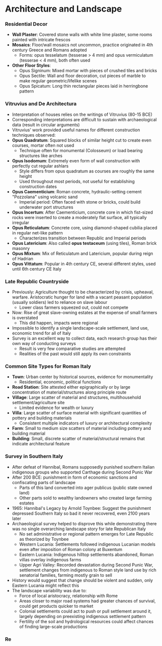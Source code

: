 # Architecture and Landscape
### Residential Decor
 - **Wall Plaster**: Covered stone walls with white lime plaster, some rooms painted with intricate frescos
 - **Mosaics**: Floor/wall mosaics not uncommon, practice originated in 4th century Greece and Romans adopted
	 - Forms: opus tesselatum (tesserae > 4 mm) and opus vermiculatum (tesserae < 4 mm), both often used
 - **Other Floor Styles**:
	 - Opus Signinum: Mixed mortar with pieces of crushed tiles and bricks
	 - Opus Sectile: Wall and floor decoration, cut pieces of marble to make regular geometric/lifelike scenes
	 - Opus Spicatum: Long thin rectangular pieces laid in herringbone pattern

### Vitruvius and De Architectura
 - Interpretation of houses relies on the writings of Vitruvius (80-15 BCE)
 - Corresponding interpretations are difficult to sustain with archaeological data (result in circular arguments)
 - Vitruvius' work provided useful names for different construction techniques observed:
 - **Opus Quadratum**: Squared blocks of similar height cut to create even courses, mortar often not used
	 - Technique often for monumental (Colosseum) or load bearing structures like arches
 - **Opus Isodomum**: Extremely even form of wall construction with perfectly cut regular ashlars
	 - Style differs from opus quadratum as courses are roughly the same height
	 - Used throughout most periods, not useful for establishing construction dates
 - **Opus Caementicium**: Roman concrete, hydraulic-setting cement "Pozzolana" using volcanic sand
	 - Imperial period: Often faced with stone or bricks, could build underwater port structures
 - **Opus Incertum**: After Caementicium, concrete core in which fist-sized rocks were inserted to create a moderately flat surface, all typically irregular
 - **Opus Reticulatum**: Concrete core, using diamond-shaped cubilia placed in regular net-like pattern
	 - Characterizes transition between Republic and Imperial periods
 - **Opus Latericium**: Also called **opus testaceum** (using tiles), Roman brick masonry
 - **Opus Mixtum**: Mix of Reticulatum and Latericium, popular during reign of Hadrian
 - **Opus Vittatum**: Popular in 4th century CE, several different styles, used until 6th century CE Italy

### Late Republic Countryside
 - Previously: Agriculture thought to be characterized by crisis, upheaval, warfare. Aristocratic hunger for land with a vacant peasant population (usually soldiers) led to reliance on slave labour
	 - Lower class farmers squeezed out, could not compete
 - Now: Rise of great slave-owning estates at the expense of small farmers is overstated
	 - This did happen, impacts were regional
 - Impossible to identify a single landscape-scale settlement, land use, economic trend for all of Italy
 - Survey is an excellent way to collect data, each research group has their own way of conducting surveys
	 - Result is very few comparative studies are attempted
	 - Realities of the past would still apply its own constraints

### Common Site Types for Roman Italy
 - **Town**: Urban center by historical sources, evidence for monumentality
	 - Residential, economic, political functions
 - **Road Station**: Site attested either epigraphically or by large concentration of material/structures along principle route
 - **Village**: Large scatter of material and structures, multihousehold settlement/agriculture site
	 - Limited evidence for wealth or luxury
 - **Villa**: Large scatter of surface material with significant quantities of pottery and building materials
	 - Consistent multiple indicators of luxury or architectural complexity
 - **Farm**: Small to medium size scatters of material including pottery and building material
 - **Building**: Small, discrete scatter of material/structural remains that indicate architectural feature

### Survey in Southern Italy
 - After defeat of Hannibal, Romans supposedly punished southern Italian indigenous groups who supported Carthage during Second Punic War
 - After 200 BCE: punishment in form of economic sanctions and confiscating parts of landscape
	 - Parts of this land converted into ager publicus (public state owned land)
	 - Other parts sold to wealthy landowners who created large farming estates
 - 1965: Hannibal's Legacy by Arnold Toynbee: Suggest the punishment depressed Southern Italy so bad it never recovered, even 2100 years later
 - Archaeological survey helped to disprove this while demonstrating there was no single overarching landscape story for late Republican Italy
	 - No set administrative or regional pattern emerges for Late Republic as theorized by Toynbee
	 - Western Lucania: Settlements followed indigenous Lucanian models even after imposition of Roman colony at Buxentum
	 - Eastern Lucania: Indigenous hilltop settlements abandoned, Roman villas overlay indigenous farms
	 - Upper Agri Valley: Recorded devastation during Second Punic War, settlement changes from indigenous to Roman style land use by rich senatorial families, farming mostly grain to sell
 - History would suggest that change should be violent and sudden, only Eastern Lucania might reflect this
 - The landscape variability was due to:
	 - Force of local aristocracy, relationship with Rome
	 - Areas closer to major road systems had greater chances of survival, could get products quicker to market
	 - Colonial settlements could act to push or pull settlement around it, largely depending on preexisting indigenous settlement pattern
	 - Fertility of the soil and hydrological resources could affect chances of finding large-scale productions

### Re